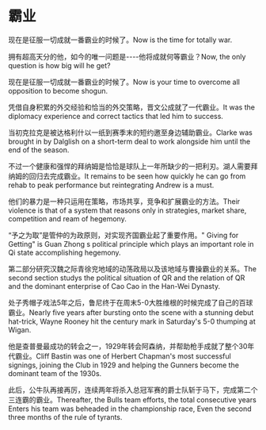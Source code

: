 # 霸业

<p><span class="chinese">现在是征服一切成就一番霸业的时候了。</span><span class="english">Now is the time for totally war.</span></p>

<p><span class="chinese">拥有超高天分的他，如今的唯一问题是----他将成就何等霸业？</span><span class="english">Now, the only question is how big will he get?</span></p>

<p><span class="chinese">现在是征服一切成就一番霸业的时候了。</span><span class="english">Now is your time to overcome all opposition to become shogun.</span></p>

<p><span class="chinese">凭借自身积累的外交经验和恰当的外交策略，晋文公成就了一代霸业。</span><span class="english">It was the diplomacy experience and correct tactics that led him to success.</span></p>

<p><span class="chinese">当初克拉克是被达格利什以一纸到赛季末的短约邀至身边辅助霸业。</span><span class="english">Clarke was brought in by Dalglish on a short-term deal to work alongside him until the end of the season.</span></p>

<p><span class="chinese">不过一个健康和强悍的拜纳姆是恰恰是球队上一年所缺少的一把利刃。湖人需要拜纳姆的回归去完成霸业。</span><span class="english">It remains to be seen how quickly he can go from rehab to peak performance but reintegrating Andrew is a must.</span></p>

<p><span class="chinese">他们的暴力是一种只运用在策略，市场共享，竞争和扩展霸业的方法。</span><span class="english">Their violence is that of a system that reasons only in strategies, market share, competition and ream of hegemony.</span></p>

<p><span class="chinese">“予之为取”是管仲的为政原则，对实现齐国霸业起了重要作用。</span><span class="english">" Giving for Getting" is Guan Zhong s political principle which plays an important role in Qi state accomplishing hegemony.</span></p>

<p><span class="chinese">第二部分研究汉魏之际青徐兖地域的动荡政局以及该地域与曹操霸业的关系。</span><span class="english">The second section studys the political situation of QR and the relation of QR and the dominant enterprise of Cao Cao in the Han-Wei Dynasty.</span></p>

<p><span class="chinese">处子秀帽子戏法5年之后，鲁尼终于在周末5-0大胜维根的时候完成了自己的百球霸业。</span><span class="english">Nearly five years after bursting onto the scene with a stunning debut hat-trick, Wayne Rooney hit the century mark in Saturday's 5-0 thumping at Wigan.</span></p>

<p><span class="chinese">他是查普曼最成功的转会之一，1929年转会阿森纳，并帮助枪手成就了整个30年代霸业。</span><span class="english">Cliff Bastin was one of Herbert Chapman's most successful signings, joining the Club in 1929 and helping the Gunners become the dominant team of the 1930s.</span></p>

<p><span class="chinese">此后，公牛队再接再厉，连续两年将杀入总冠军赛的爵士队斩于马下，完成第二个三连霸的霸业。</span><span class="english">Thereafter, the Bulls team efforts, the total consecutive years Enters his team was beheaded in the championship race, Even the second three months of the rule of tyrants.</span></p>

